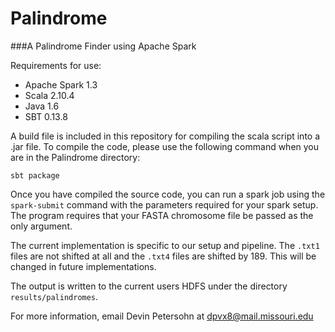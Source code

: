 # Palindrome
###A Palindrome Finder using Apache Spark

Requirements for use:

* Apache Spark 1.3
* Scala 2.10.4
* Java 1.6
* SBT 0.13.8

A build file is included in this repository for compiling the scala script into a .jar file. To compile the code, please use the following command when you are in the Palindrome directory:

`sbt package`

Once you have compiled the source code, you can run a spark job using the `spark-submit` command with the parameters required for your spark setup. The program requires that your FASTA chromosome file be passed as the only argument.

The current implementation is specific to our setup and pipeline. The `.txt1` files are not shifted at all and the `.txt4` files are shifted by 189. This will be changed in future implementations.

The output is written to the current users HDFS under the directory `results/palindromes`.

For more information, email Devin Petersohn at <dpvx8@mail.missouri.edu>